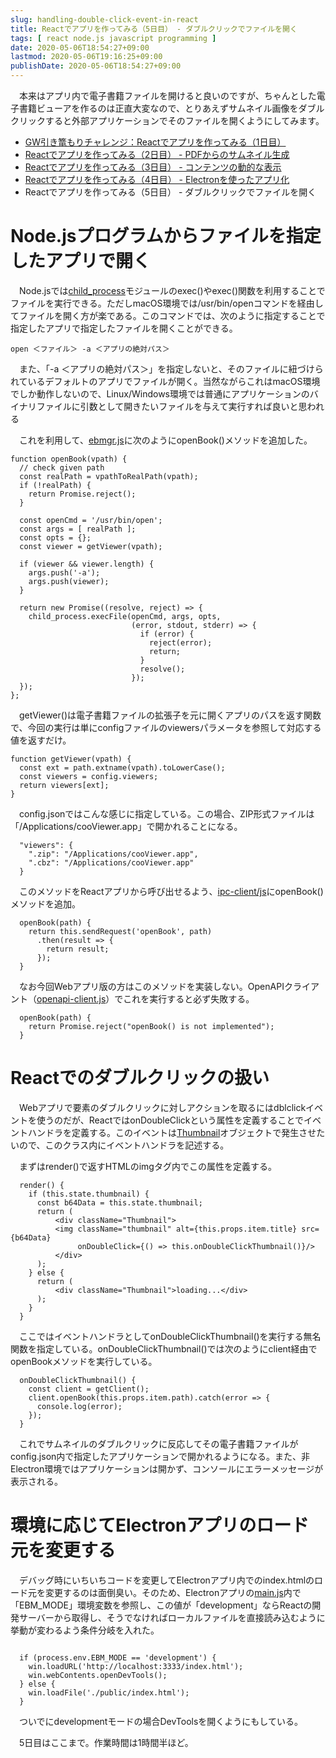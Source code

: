 ```yaml
---
slug: handling-double-click-event-in-react
title: Reactでアプリを作ってみる（5日目） - ダブルクリックでファイルを開く
tags: [ react node.js javascript programming ]
date: 2020-05-06T18:54:27+09:00
lastmod: 2020-05-06T19:16:25+09:00
publishDate: 2020-05-06T18:54:27+09:00
---
```


　本来はアプリ内で電子書籍ファイルを開けると良いのですが、ちゃんとした電子書籍ビューアを作るのは正直大変なので、とりあえずサムネイル画像をダブルクリックすると外部アプリケーションでそのファイルを開くようにしてみます。

 - [GW引き篭もりチャレンジ：Reactでアプリを作ってみる（1日目）](http://hylom.net/create-react-app-with-openapi-and-nodejs)
 - [Reactでアプリを作ってみる（2日目） - PDFからのサムネイル生成](http://hylom.net/generate-thumbnail-image-from-pdf-with-nodejs)
 - [Reactでアプリを作ってみる（3日目） - コンテンツの動的な表示](http://hylom.net/show-image-dynamically-by-react)
 - [Reactでアプリを作ってみる（4日目） - Electronを使ったアプリ化](http://hylom.net/convert-react-app-to-electron-app)
 - Reactでアプリを作ってみる（5日目） - ダブルクリックでファイルを開く


# Node.jsプログラムからファイルを指定したアプリで開く



　Node.jsでは[child_process](https://nodejs.org/api/child_process.html)モジュールのexec()やexec()関数を利用することでファイルを実行できる。ただしmacOS環境では/usr/bin/openコマンドを経由してファイルを開く方が楽である。このコマンドでは、次のように指定することで指定したアプリで指定したファイルを開くことができる。

```
open ＜ファイル＞ -a ＜アプリの絶対パス＞
```

　また、「-a ＜アプリの絶対パス＞」を指定しないと、そのファイルに紐づけられているデフォルトのアプリでファイルが開く。当然ながらこれはmacOS環境でしか動作しないので、Linux/Windows環境では普通にアプリケーションのバイナリファイルに引数として開きたいファイルを与えて実行すれば良いと思われる

　これを利用して、[ebmgr.js](https://github.com/hylom/ebmgr/blob/e18521fe7225652e502473100221c62a1759ebf3/ebmgr.js)に次のようにopenBook()メソッドを追加した。

```
function openBook(vpath) {
  // check given path
  const realPath = vpathToRealPath(vpath);
  if (!realPath) {
    return Promise.reject();
  }

  const openCmd = '/usr/bin/open';
  const args = [ realPath ];
  const opts = {};
  const viewer = getViewer(vpath);

  if (viewer && viewer.length) {
    args.push('-a');
    args.push(viewer);
  }

  return new Promise((resolve, reject) => {
    child_process.execFile(openCmd, args, opts,
                           (error, stdout, stderr) => {
                             if (error) {
                               reject(error);
                               return;
                             }
                             resolve();
                           });
  });
};
```

　getViewer()は電子書籍ファイルの拡張子を元に開くアプリのパスを返す関数で、今回の実行は単にconfigファイルのviewersパラメータを参照して対応する値を返すだけ。

```
function getViewer(vpath) {
  const ext = path.extname(vpath).toLowerCase();
  const viewers = config.viewers;
  return viewers[ext];
}
```

　config.jsonではこんな感じに指定している。この場合、ZIP形式ファイルは「/Applications/cooViewer.app」で開かれることになる。

```
  "viewers": {
    ".zip": "/Applications/cooViewer.app",
    ".cbz": "/Applications/cooViewer.app"
  }
```

　このメソッドをReactアプリから呼び出せるよう、[ipc-client/js](https://github.com/hylom/ebmgr/blob/e18521fe7225652e502473100221c62a1759ebf3/react-app/src/ipc-client.js)にopenBook()メソッドを追加。

```
  openBook(path) {
    return this.sendRequest('openBook', path)
      .then(result => {
        return result;
      });
  }
```

　なお今回Webアプリ版の方はこのメソッドを実装しない。OpenAPIクライアント（[openapi-client.js](https://github.com/hylom/ebmgr/blob/e18521fe7225652e502473100221c62a1759ebf3/react-app/src/openapi-client.js)）でこれを実行すると必ず失敗する。

```
  openBook(path) {
    return Promise.reject("openBook() is not implemented");
  }
```

# Reactでのダブルクリックの扱い


　Webアプリで要素のダブルクリックに対しアクションを取るにはdblclickイベントを使うのだが、ReactではonDoubleClickという属性を定義することでイベントハンドラを定義する。このイベントは[Thumbnail](https://github.com/hylom/ebmgr/blob/e18521fe7225652e502473100221c62a1759ebf3/react-app/src/Thumbnail.js)オブジェクトで発生させたいので、このクラス内にイベントハンドラを記述する。

　まずはrender()で返すHTMLのimgタグ内でこの属性を定義する。

```
  render() {
    if (this.state.thumbnail) {
      const b64Data = this.state.thumbnail;
      return (
          <div className="Thumbnail">
          <img className="thumbnail" alt={this.props.item.title} src={b64Data}
               onDoubleClick={() => this.onDoubleClickThumbnail()}/>
          </div>
      );
    } else {
      return (
          <div className="Thumbnail">loading...</div>
      );
    }
  }
```

　ここではイベントハンドラとしてonDoubleClickThumbnail()を実行する無名関数を指定している。onDoubleClickThumbnail()では次のようにclient経由でopenBookメソッドを実行している。

```
  onDoubleClickThumbnail() {
    const client = getClient();
    client.openBook(this.props.item.path).catch(error => {
      console.log(error);
    });
  }
```

　これでサムネイルのダブルクリックに反応してその電子書籍ファイルがconfig.json内で指定したアプリケーションで開かれるようになる。また、非Electron環境ではアプリケーションは開かず、コンソールにエラーメッセージが表示される。

# 環境に応じてElectronアプリのロード元を変更する



　デバッグ時にいちいちコードを変更してElectronアプリ内でのindex.htmlのロード元を変更するのは面倒臭い。そのため、Electronアプリの[main.js](https://github.com/hylom/ebmgr/blob/e18521fe7225652e502473100221c62a1759ebf3/electron/main.js)内で「EBM_MODE」環境変数を参照し、この値が「development」ならReactの開発サーバーから取得し、そうでなければローカルファイルを直接読み込むように挙動が変わるよう条件分岐を入れた。

```

  if (process.env.EBM_MODE == 'development') {
    win.loadURL('http://localhost:3333/index.html');
    win.webContents.openDevTools();
  } else {
    win.loadFile('./public/index.html');
  }
```

　ついでにdevelopmentモードの場合DevToolsを開くようにもしている。

　5日目はここまで。作業時間は1時間半ほど。

